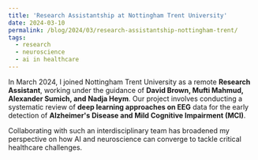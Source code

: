```yaml
---
title: 'Research Assistantship at Nottingham Trent University'
date: 2024-03-10
permalink: /blog/2024/03/research-assistantship-nottingham-trent/
tags:
  - research
  - neuroscience
  - ai in healthcare
---
```


In March 2024, I joined Nottingham Trent University as a remote **Research Assistant**, working under the guidance of **David Brown, Mufti Mahmud, Alexander Sumich, and Nadja Heym**. Our project involves conducting a systematic review of **deep learning approaches on EEG** data for the early detection of **Alzheimer's Disease and Mild Cognitive Impairment (MCI)**.

Collaborating with such an interdisciplinary team has broadened my perspective on how AI and neuroscience can converge to tackle critical healthcare challenges.
